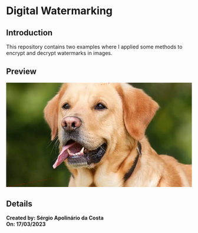 # Digital Watermarking

## Introduction
This repository contains two examples where I applied some methods to encrypt and decrypt watermarks in images.
 
 ## Preview
![image](/ReadMe%20Images/dog_wt.png)

## Details
**Created by: Sérgio Apolinário da Costa**<br/>
**On: 17/03/2023**<br/><br/>
